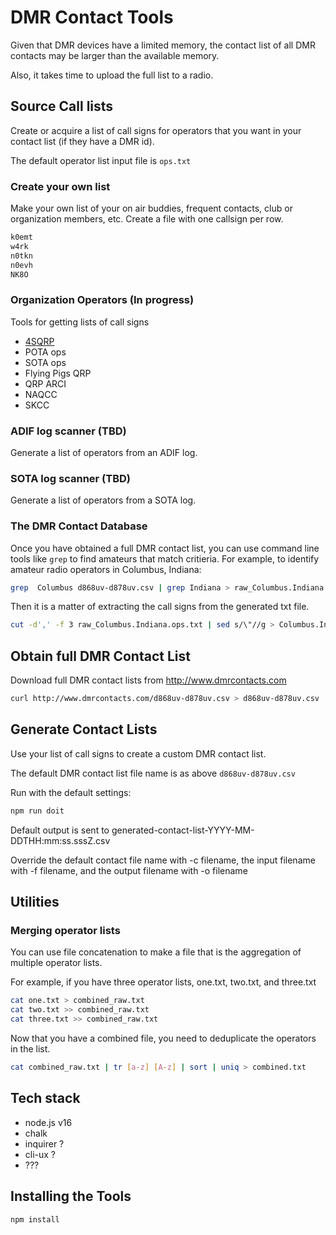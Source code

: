 # DMR Contact Tools

Given that DMR devices have a limited memory, the contact list of all DMR contacts may be larger than the available memory.

Also, it takes time to upload the full list to a radio.

## Source Call lists

Create or acquire a list of call signs for operators that you want in your contact list (if they have a DMR id).

The default operator list input file is `ops.txt`

### Create your own list

Make your own list of your on air buddies, frequent contacts, club or organization members, etc.  Create a file with one callsign per row.

```txt
k0emt
w4rk
n0tkn
n0evh
NK8O
```

### Organization Operators (In progress)

Tools for getting lists of call signs

- [4SQRP](op-list-providers/4SQRP/README.md)
- POTA ops
- SOTA ops
- Flying Pigs QRP
- QRP ARCI
- NAQCC
- SKCC

### ADIF log scanner (TBD)

Generate a list of operators from an ADIF log.

### SOTA log scanner (TBD)

Generate a list of operators from a SOTA log.

### The DMR Contact Database

Once you have obtained a full DMR contact list, you can use command line tools like `grep` to find amateurs that match critieria.  For example, to identify amateur radio operators in Columbus, Indiana:

```sh
grep  Columbus d868uv-d878uv.csv | grep Indiana > raw_Columbus.Indiana.ops.txt
```

Then it is a matter of extracting the call signs from the generated txt file.

```sh
cut -d',' -f 3 raw_Columbus.Indiana.ops.txt | sed s/\"//g > Columbus.Indiana.ops.txt
```

## Obtain full DMR Contact List

Download full DMR contact lists from <http://www.dmrcontacts.com>

```sh
curl http://www.dmrcontacts.com/d868uv-d878uv.csv > d868uv-d878uv.csv
```

## Generate Contact Lists

Use your list of call signs to create a custom DMR contact list.

The default DMR contact list file name is as above `d868uv-d878uv.csv`

Run with the default settings:

```sh
npm run doit
```

Default output is sent to generated-contact-list-YYYY-MM-DDTHH:mm:ss.sssZ.csv

Override the default contact file name with -c filename, the input filename with -f filename, and the output filename with -o filename

## Utilities

### Merging operator lists

You can use file concatenation to make a file that is the aggregation of multiple operator lists.

For example, if you have three operator lists, one.txt, two.txt, and three.txt

```sh
cat one.txt > combined_raw.txt
cat two.txt >> combined_raw.txt
cat three.txt >> combined_raw.txt
```

Now that you have a combined file, you need to deduplicate the operators in the list.

```sh
cat combined_raw.txt | tr [a-z] [A-z] | sort | uniq > combined.txt
```

## Tech stack

- node.js v16
- chalk
- inquirer ?
- cli-ux ?
- ???

## Installing the Tools

```sh
npm install
```
